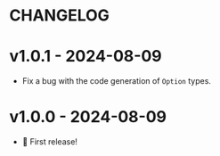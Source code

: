 # CHANGELOG

# v1.0.1 - 2024-08-09

- Fix a bug with the code generation of `Option` types.

# v1.0.0 - 2024-08-09

- 🎉 First release!
